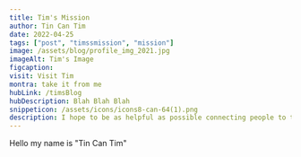 ```yaml
---
title: Tim's Mission
author: Tin Can Tim
date: 2022-04-25
tags: ["post", "timssmission", "mission"]
image: /assets/blog/profile_img_2021.jpg
imageAlt: Tim's Image
figcaption:
visit: Visit Tim
montra: take it from me
hubLink: /timsBlog
hubDescription: Blah Blah Blah
snippeticon: /assets/icons/icons8-can-64(1).png
description: I hope to be as helpful as possible connecting people to the right resources.
---
```


Hello my name is "Tin Can Tim"